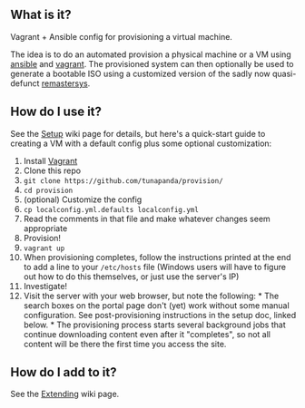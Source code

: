 ## What is it?
Vagrant + Ansible config for provisioning a virtual machine.

The idea is to do an automated provision a physical machine or a VM using [ansible](http://ansible.com) and [vagrant](http://www.vagrantup.com). The provisioned system can then optionally be used to generate a bootable ISO using a customized version of the sadly now quasi-defunct [remastersys](https://en.wikipedia.org/wiki/Remastersys).

## How do I use it?
See the [Setup](https://github.com/tunapanda/provision/wiki/Setup) wiki page for details, but here's a quick-start guide to creating a VM with a default config plus some optional customization:

1. Install [Vagrant](http://vagrantup.com)
2. Clone this repo
  2. `git clone https://github.com/tunapanda/provision/`
  2. `cd provision`
3. (optional) Customize the config
  4. `cp localconfig.yml.defaults localconfig.yml`
  5. Read the comments in that file and make whatever changes seem appropriate
4. Provision!
  1. `vagrant up`
  2. When provisioning completes, follow the instructions printed at the end to add a line to your `/etc/hosts` file (Windows users will have to figure out how to do this themselves, or just use the server's IP)
5. Investigate!
  6. Visit the server with your web browser, but note the following:
    * The search boxes on the portal page don't (yet) work without some manual configuration. See post-provisioning instructions in the setup doc, linked below. 
    * The provisioning process starts several background jobs that continue downloading content even after it "completes", so not all content will be there the first time you access the site.

## How do I add to it?
See the [Extending](https://github.com/tunapanda/provision/wiki/Extending-the-provisioning-system) wiki page. 
